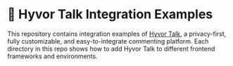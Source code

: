 # 💬 Hyvor Talk Integration Examples

This repository contains integration examples of [Hyvor Talk](https://talk.hyvor.com), a privacy-first, fully customizable, and easy-to-integrate commenting platform. Each directory in this repo shows how to add Hyvor Talk to different frontend frameworks and environments.
